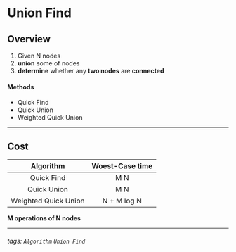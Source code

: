 Union Find
===
## Overview

1. Given N nodes
1. **union** some of nodes
1.  **determine** whether any **two nodes** are **connected**

#### Methods
* Quick Find
* Quick Union
* Weighted Quick Union

---
## Cost


|      Algorithm       | Woest-Case time | 
|       :--------:     |   :--------:    | 
|      Quick Find      |      M N        | 
|      Quick Union     |      M N        | 
| Weighted Quick Union |   N + M log N   | 
**M operations of N nodes**

---

###### tags: `Algorithm` `Union Find`